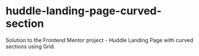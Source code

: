 # huddle-landing-page-curved-section
Solution to the Frontend Mentor project - Huddle Landing Page with curved sections using Grid. 
